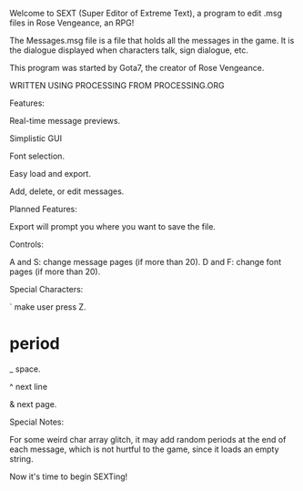 Welcome to SEXT (Super Editor of Extreme Text), a program to edit .msg files in Rose Vengeance, an RPG!


The Messages.msg file is a file that holds all the messages in the game. It is the dialogue displayed when characters talk, sign dialogue, etc.


This program was started by Gota7, the creator of Rose Vengeance.



WRITTEN USING PROCESSING FROM PROCESSING.ORG



Features:

Real-time message previews.

Simplistic GUI

Font selection.

Easy load and export.

Add, delete, or edit messages.





Planned Features:


Export will prompt you where you want to save the file.




Controls:

A and S: change message pages (if more than 20).
D and F: change font pages (if more than 20).




Special Characters:

` make user press Z.

# period

_ space.

^ next line

& next page.




Special Notes:


For some weird char array glitch, it may add random periods at the end of each message, which is not hurtful to the game, since it loads an empty string.





Now it's time to begin SEXTing!
